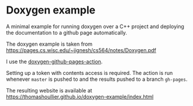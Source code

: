 # Doxygen example
A minimal example for running doxygen over a C++ project and deploying the
documentation to a github page automatically.

The doxygen example is taken from
https://pages.cs.wisc.edu/~jignesh/cs564/notes/Doxygen.pdf

I use the
[doxygen-github-pages-action](https://github.com/DenverCoder1/doxygen-github-pages-action).

Setting up a token with contents access is required. The action is run whenever
`master` is pushed to and the results pushed to a branch `gh-pages`.

The resulting website is available at https://thomashoullier.github.io/doxygen-example/index.html
